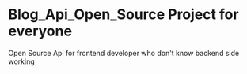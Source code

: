 # Blog_Api_Open_Source Project for everyone
Open Source Api for frontend developer who don't know backend side working
